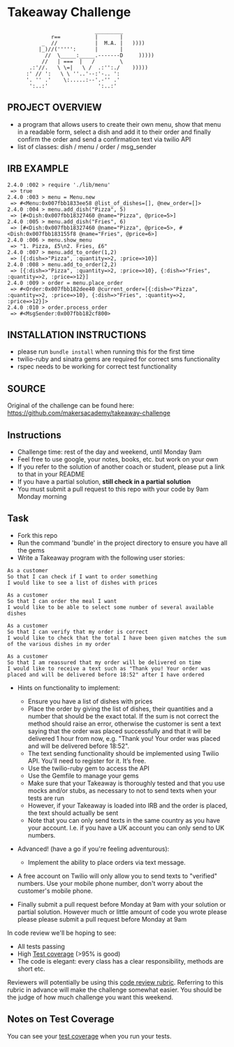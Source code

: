 Takeaway Challenge
==================
```
                            _________
              r==           |       |
           _  //            |  M.A. |   ))))
          |_)//(''''':      |       |
            //  \_____:_____.-------D     )))))
           //   | ===  |   /        \
       .:'//.   \ \=|   \ /  .:'':./    )))))
      :' // ':   \ \ ''..'--:'-.. ':
      '. '' .'    \:.....:--'.-'' .'
       ':..:'                ':..:'

 ```

 PROJECT OVERVIEW
 ----------------
 * a program that allows users to create their own menu, show that menu in a readable form, select a dish and add it to their order and finally confirm the order and send a confirmation text via twilio API
 * list of classes: dish / menu / order / msg_sender

 IRB EXAMPLE
 -----------
 ```
 2.4.0 :002 > require './lib/menu'
  => true
 2.4.0 :003 > menu = Menu.new
  => #<Menu:0x007fbb1833ee58 @list_of_dishes=[], @new_order=[]>
 2.4.0 :004 > menu.add_dish("Pizza", 5)
  => [#<Dish:0x007fbb18327460 @name="Pizza", @price=5>]
 2.4.0 :005 > menu.add_dish("Fries", 6)
  => [#<Dish:0x007fbb18327460 @name="Pizza", @price=5>, #<Dish:0x007fbb183155f8 @name="Fries", @price=6>]
 2.4.0 :006 > menu.show_menu
  => "1. Pizza, £5\n2. Fries, £6"
 2.4.0 :007 > menu.add_to_order(1,2)
  => [{:dish=>"Pizza", :quantity=>2, :price=>10}]
 2.4.0 :008 > menu.add_to_order(2,2)
  => [{:dish=>"Pizza", :quantity=>2, :price=>10}, {:dish=>"Fries", :quantity=>2, :price=>12}]
 2.4.0 :009 > order = menu.place_order
  => #<Order:0x007fbb182dee40 @current_order=[{:dish=>"Pizza", :quantity=>2, :price=>10}, {:dish=>"Fries", :quantity=>2, :price=>12}]>
 2.4.0 :010 > order.process_order
  => #<MsgSender:0x007fbb182cf800>
  ```

 INSTALLATION INSTRUCTIONS
 -------------------------
 * please run `bundle install` when running this for the first time
 * twilio-ruby and sinatra gems are required for correct sms functionality
 * rspec needs to be working for correct test functionality

 SOURCE
 ------
 Original of the challenge can be found here: https://github.com/makersacademy/takeaway-challenge


Instructions
-------

* Challenge time: rest of the day and weekend, until Monday 9am
* Feel free to use google, your notes, books, etc. but work on your own
* If you refer to the solution of another coach or student, please put a link to that in your README
* If you have a partial solution, **still check in a partial solution**
* You must submit a pull request to this repo with your code by 9am Monday morning

Task
-----

* Fork this repo
* Run the command 'bundle' in the project directory to ensure you have all the gems
* Write a Takeaway program with the following user stories:

```
As a customer
So that I can check if I want to order something
I would like to see a list of dishes with prices

As a customer
So that I can order the meal I want
I would like to be able to select some number of several available dishes

As a customer
So that I can verify that my order is correct
I would like to check that the total I have been given matches the sum of the various dishes in my order

As a customer
So that I am reassured that my order will be delivered on time
I would like to receive a text such as "Thank you! Your order was placed and will be delivered before 18:52" after I have ordered
```

* Hints on functionality to implement:
  * Ensure you have a list of dishes with prices
  * Place the order by giving the list of dishes, their quantities and a number that should be the exact total. If the sum is not correct the method should raise an error, otherwise the customer is sent a text saying that the order was placed successfully and that it will be delivered 1 hour from now, e.g. "Thank you! Your order was placed and will be delivered before 18:52".
  * The text sending functionality should be implemented using Twilio API. You'll need to register for it. It’s free.
  * Use the twilio-ruby gem to access the API
  * Use the Gemfile to manage your gems
  * Make sure that your Takeaway is thoroughly tested and that you use mocks and/or stubs, as necessary to not to send texts when your tests are run
  * However, if your Takeaway is loaded into IRB and the order is placed, the text should actually be sent
  * Note that you can only send texts in the same country as you have your account. I.e. if you have a UK account you can only send to UK numbers.

* Advanced! (have a go if you're feeling adventurous):
  * Implement the ability to place orders via text message.

* A free account on Twilio will only allow you to send texts to "verified" numbers. Use your mobile phone number, don't worry about the customer's mobile phone.
* Finally submit a pull request before Monday at 9am with your solution or partial solution.  However much or little amount of code you wrote please please please submit a pull request before Monday at 9am


In code review we'll be hoping to see:

* All tests passing
* High [Test coverage](https://github.com/makersacademy/course/blob/master/pills/test_coverage.md) (>95% is good)
* The code is elegant: every class has a clear responsibility, methods are short etc.

Reviewers will potentially be using this [code review rubric](docs/review.md).  Referring to this rubric in advance will make the challenge somewhat easier.  You should be the judge of how much challenge you want this weekend.

Notes on Test Coverage
------------------

You can see your [test coverage](https://github.com/makersacademy/course/blob/master/pills/test_coverage.md) when you run your tests.
